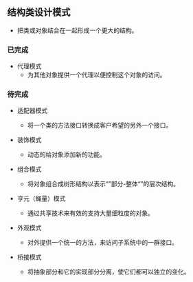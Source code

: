 ## 结构类设计模式
+ 把类或对象结合在一起形成一个更大的结构。
### 已完成
+  代理模式
    + 为其他对象提供一个代理以便控制这个对象的访问。


### 待完成
+  适配器模式
    + 将一个类的方法接口转换成客户希望的另外一个接口。
+  装饰模式
    + 动态的给对象添加新的功能。
+  组合模式
    + 将对象组合成树形结构以表示“”部分-整体“”的层次结构。

+  亨元（蝇量）模式
    + 通过共享技术来有效的支持大量细粒度的对象。

+  外观模式
    + 对外提供一个统一的方法，来访问子系统中的一群接口。

+  桥接模式
    + 将抽象部分和它的实现部分分离，使它们都可以独立的变化。

